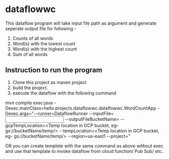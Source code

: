 # dataflowwc

This dataflow program will take input file path as argument and generate seperate output file for following -

1. Counts of all words
2. Word(s) with the lowest count
3. Word(s) with the highest count
4. Sum of all words

## Instruction to run the program
1. Clone this project as maven project
2. build the project.
3. execute the dataflow with the following command

mvn compile exec:java -Dexec.mainClass=hello.projects.dataflowwc.dataflowwc.WordCountApp -Dexec.args="--runner=DataflowRunner --inputFile=<Input file complete path in gcp bucket>  --outputFileBucketName=<GCP bucket for output file> --gcpTempLocation=<Temp location in GCP bucket, eg- gs://bucketName/temp/> --tempLocation=<Temp location in GCP bucket, eg- gs://bucketName/temp/> --region=us-east1 --project=<ProjectId>"

OR you can create templete with the same command as above without exec and use that template to invoke dataflow from cloud function/ Pub Sub/ etc..
